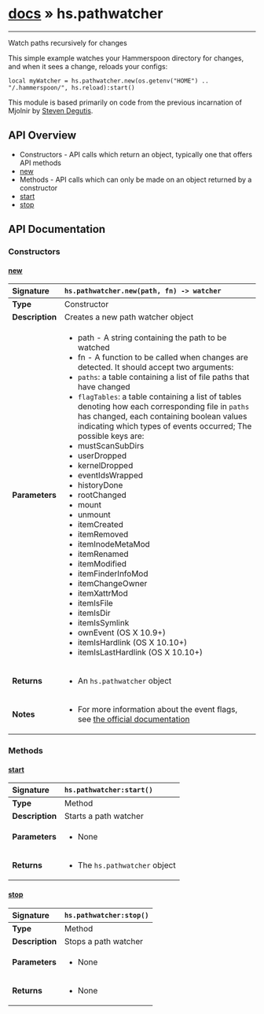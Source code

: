# [docs](index.md) » hs.pathwatcher
---

Watch paths recursively for changes

This simple example watches your Hammerspoon directory for changes, and when it sees a change, reloads your configs:

    local myWatcher = hs.pathwatcher.new(os.getenv("HOME") .. "/.hammerspoon/", hs.reload):start()

This module is based primarily on code from the previous incarnation of Mjolnir by [Steven Degutis](https://github.com/sdegutis/).

## API Overview
* Constructors - API calls which return an object, typically one that offers API methods
 * [new](#new)
* Methods - API calls which can only be made on an object returned by a constructor
 * [start](#start)
 * [stop](#stop)

## API Documentation

### Constructors

#### [new](#new)
| <span style="float: left;">**Signature**</span> | <span style="float: left;">`hs.pathwatcher.new(path, fn) -> watcher` </span>                                                          |
| -----------------------------------------------------|---------------------------------------------------------------------------------------------------------|
| **Type**                                             | Constructor                                                                                         |
| **Description**                                      | Creates a new path watcher object                                                                                         |
| **Parameters**                                       | <ul markdown="1"><li markdown="1">path - A string containing the path to be watched</li><li markdown="1">fn - A function to be called when changes are detected. It should accept two arguments:</li><li markdown="1">  `paths`: a table containing a list of file paths that have changed</li><li markdown="1">  `flagTables`: a table containing a list of tables denoting how each corresponding file in `paths` has changed, each containing boolean values indicating which types of events occurred; The possible keys are:</li><li markdown="1">    mustScanSubDirs</li><li markdown="1">    userDropped</li><li markdown="1">    kernelDropped</li><li markdown="1">    eventIdsWrapped</li><li markdown="1">    historyDone</li><li markdown="1">    rootChanged</li><li markdown="1">    mount</li><li markdown="1">    unmount</li><li markdown="1">    itemCreated</li><li markdown="1">    itemRemoved</li><li markdown="1">    itemInodeMetaMod</li><li markdown="1">    itemRenamed</li><li markdown="1">    itemModified</li><li markdown="1">    itemFinderInfoMod</li><li markdown="1">    itemChangeOwner</li><li markdown="1">    itemXattrMod</li><li markdown="1">    itemIsFile</li><li markdown="1">    itemIsDir</li><li markdown="1">    itemIsSymlink</li><li markdown="1">    ownEvent (OS X 10.9+)</li><li markdown="1">    itemIsHardlink (OS X 10.10+)</li><li markdown="1">    itemIsLastHardlink (OS X 10.10+)</li></ul> |
| **Returns**                                          | <ul markdown="1"><li markdown="1">An `hs.pathwatcher` object</li></ul>          |
| **Notes**                                            | <ul markdown="1"><li markdown="1">For more information about the event flags, see [the official documentation](https://developer.apple.com/reference/coreservices/1455361-fseventstreameventflags/)</li></ul>                |

### Methods

#### [start](#start)
| <span style="float: left;">**Signature**</span> | <span style="float: left;">`hs.pathwatcher:start()` </span>                                                          |
| -----------------------------------------------------|---------------------------------------------------------------------------------------------------------|
| **Type**                                             | Method                                                                                         |
| **Description**                                      | Starts a path watcher                                                                                         |
| **Parameters**                                       | <ul markdown="1"><li markdown="1">None</li></ul> |
| **Returns**                                          | <ul markdown="1"><li markdown="1">The `hs.pathwatcher` object</li></ul>          |

#### [stop](#stop)
| <span style="float: left;">**Signature**</span> | <span style="float: left;">`hs.pathwatcher:stop()` </span>                                                          |
| -----------------------------------------------------|---------------------------------------------------------------------------------------------------------|
| **Type**                                             | Method                                                                                         |
| **Description**                                      | Stops a path watcher                                                                                         |
| **Parameters**                                       | <ul markdown="1"><li markdown="1">None</li></ul> |
| **Returns**                                          | <ul markdown="1"><li markdown="1">None</li></ul>          |

